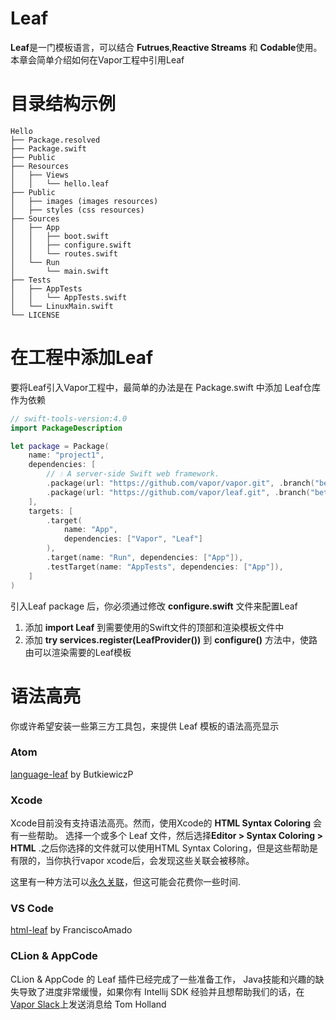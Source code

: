 # Leaf

**Leaf**是一门模板语言，可以结合 **Futrues**,**Reactive Streams** 和 **Codable**使用。本章会简单介绍如何在Vapor工程中引用Leaf

# 目录结构示例

~~~
Hello
├── Package.resolved
├── Package.swift
├── Public
├── Resources
│   ├── Views
│   │   └── hello.leaf
├── Public
│   ├── images (images resources)
│   ├── styles (css resources)
├── Sources
│   ├── App
│   │   ├── boot.swift
│   │   ├── configure.swift
│   │   └── routes.swift
│   └── Run
│       └── main.swift
├── Tests
│   ├── AppTests
│   │   └── AppTests.swift
│   └── LinuxMain.swift
└── LICENSE
~~~

# 在工程中添加Leaf

要将Leaf引入Vapor工程中，最简单的办法是在 Package.swift 中添加 Leaf仓库作为依赖

~~~swift
// swift-tools-version:4.0
import PackageDescription

let package = Package(
    name: "project1",
    dependencies: [
        // 💧 A server-side Swift web framework.
        .package(url: "https://github.com/vapor/vapor.git", .branch("beta")),
        .package(url: "https://github.com/vapor/leaf.git", .branch("beta")),
    ],
    targets: [
        .target(
            name: "App",
            dependencies: ["Vapor", "Leaf"]
        ),
        .target(name: "Run", dependencies: ["App"]),
        .testTarget(name: "AppTests", dependencies: ["App"]),
    ]
)

~~~

引入Leaf package 后，你必须通过修改 **configure.swift** 文件来配置Leaf

1. 添加 **import Leaf** 到需要使用的Swift文件的顶部和渲染模板文件中
2. 添加 **try services.register(LeafProvider())** 到 **configure()** 方法中，使路由可以渲染需要的Leaf模板

# 语法高亮

你或许希望安装一些第三方工具包，来提供 Leaf 模板的语法高亮显示

### Atom

[language-leaf](https://atom.io/packages/language-leaf) by ButkiewiczP

### Xcode

Xcode目前没有支持语法高亮。然而，使用Xcode的 **HTML Syntax Coloring** 会有一些帮助。 选择一个或多个 Leaf 文件，然后选择**Editor > Syntax Coloring > HTML** .之后你选择的文件就可以使用HTML Syntax Coloring，但是这些帮助是有限的，当你执行vapor xcode后，会发现这些关联会被移除。
	
这里有一种方法可以[永久关联](https://stackoverflow.com/questions/9050035/how-to-make-xcode-recognize-a-custom-file-extension-as-objective-c-for-syntax-hi)，但这可能会花费你一些时间.

### VS Code

[html-leaf](https://marketplace.visualstudio.com/items?itemName=Francisco.html-leaf) by FranciscoAmado

### CLion & AppCode

CLion & AppCode 的 Leaf 插件已经完成了一些准备工作， Java技能和兴趣的缺失导致了进度非常缓慢，如果你有 Intellij SDK 经验并且想帮助我们的话，在 [Vapor Slack](https://vapor.team)上发送消息给 Tom Holland 